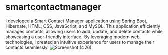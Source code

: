 # smartcontactmanager
I developed a Smart Contact Manager application using Spring Boot, Hibernate, HTML, CSS, JavaScript, and MySQL.
This application efficiently manages contacts, allowing users to add, update, and delete contacts while showcasing a user-friendly interface.
By leveraging modern web technologies, I created an intuitive experience for users to manage their contacts seamlessly.
![Screenshot (426)](https://github.com/shubhdangat/smartcontactmanager/assets/126466882/5ccdd194-162c-4813-8a03-869565ff7ea8)
